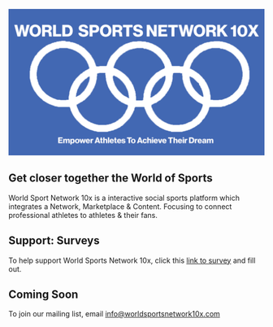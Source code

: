 



![GitHub Logo](/images/leeslogojpeg.jpg)


  






## Get closer together the World of Sports

World Sport Network 10x is a interactive social sports platform which integrates a Network, Marketplace & Content. Focusing to connect professional athletes to athletes & their fans.

## Support: Surveys
To help support World Sports Network 10x, click this [link to survey](https://forms.gle/qCB7x28kM2rjUCCA6) and fill out.

## Coming Soon
To join our mailing list, email info@worldsportsnetwork10x.com
